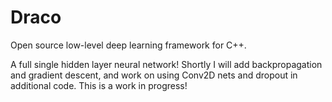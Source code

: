 # Draco
Open source low-level deep learning framework for C++.

A full single hidden layer neural network!
Shortly I will add backpropagation and gradient descent, and work on using
Conv2D nets and dropout in additional code. This is a work in progress!
